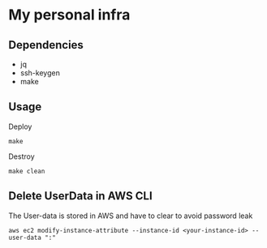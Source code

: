 # My personal infra

## Dependencies

- jq
- ssh-keygen
- make

## Usage

Deploy

```
make
```

Destroy

```
make clean
```


## Delete UserData in AWS CLI

The User-data is stored in AWS and have to clear to avoid password leak

```
aws ec2 modify-instance-attribute --instance-id <your-instance-id> --user-data ":"
```